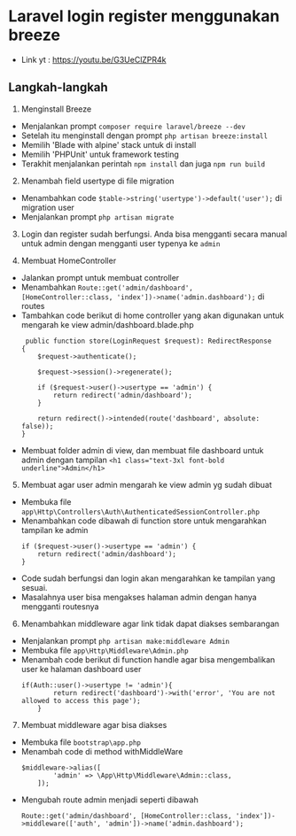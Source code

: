 # Laravel login register menggunakan breeze

- Link yt : https://youtu.be/G3UeClZPR4k

## Langkah-langkah

1. Menginstall Breeze
  - Menjalankan prompt `composer require laravel/breeze --dev`
  - Setelah itu menginstall dengan prompt  `php artisan breeze:install`
  - Memilih 'Blade with alpine' stack untuk di install
  - Memilih 'PHPUnit' untuk framework testing
  - Terakhit menjalankan perintah `npm install` dan juga `npm run build`

2. Menambah field usertype di file migration
  - Menambahkan code `$table->string('usertype')->default('user');` di migration user
  - Menjalankan prompt `php artisan migrate`

3. Login dan register sudah berfungsi. Anda bisa mengganti secara manual untuk admin dengan mengganti user typenya ke `admin`

4. Membuat HomeController
  - Jalankan prompt untuk membuat controller
  - Menambahkan  `Route::get('admin/dashboard', [HomeController::class, 'index'])->name('admin.dashboard');` di routes
  - Tambahkan code berikut di home controller yang akan digunakan untuk mengarah ke view admin/dashboard.blade.php
    ```
     public function store(LoginRequest $request): RedirectResponse
    {
        $request->authenticate();

        $request->session()->regenerate();

        if ($request->user()->usertype == 'admin') {
            return redirect('admin/dashboard');
        }

        return redirect()->intended(route('dashboard', absolute: false));
    }
    ```
  - Membuat folder admin di view, dan membuat file dashboard untuk admin dengan tampilan `<h1 class="text-3xl font-bold underline">Admin</h1>`

5. Membuat agar user admin mengarah ke view admin yg sudah dibuat
  - Membuka file `app\Http\Controllers\Auth\AuthenticatedSessionController.php`
  - Menambahkan code dibawah di function store untuk mengarahkan tampilan ke admin
    ```
    if ($request->user()->usertype == 'admin') {
        return redirect('admin/dashboard');
    }
    ```
  - Code sudah berfungsi dan login akan mengarahkan ke tampilan yang sesuai.
  - Masalahnya user bisa mengakses halaman admin dengan hanya mengganti routesnya

6. Menambahkan middleware agar link tidak dapat diakses sembarangan
  - Menjalankan prompt `php artisan make:middleware Admin`
  - Membuka file `app\Http\Middleware\Admin.php`
  - Menambah code berikut di function handle agar bisa mengembalikan user ke halaman dashboard user
    ```
    if(Auth::user()->usertype != 'admin'){
            return redirect('dashboard')->with('error', 'You are not allowed to access this page');
        }
    ```

7. Membuat middleware agar bisa diakses
  - Membuka file `bootstrap\app.php`
  - Menambah code di method withMiddleWare
    ```
    $middleware->alias([
            'admin' => \App\Http\Middleware\Admin::class,
        ]);
    ```
  - Mengubah route admin menjadi seperti dibawah
    ```
    Route::get('admin/dashboard', [HomeController::class, 'index'])->middleware(['auth', 'admin'])->name('admin.dashboard');
    ```


  



